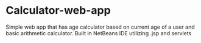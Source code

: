 # Calculator-web-app

Simple web app that has age calculator based on current age of a user and basic arithmetic calculator.
Built in NetBeans IDE utilizing .jsp and servlets
